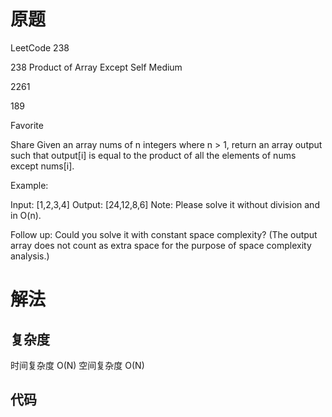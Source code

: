 # 原题

LeetCode 238

238 Product of Array Except Self
Medium

2261

189

Favorite

Share
Given an array nums of n integers where n > 1,  return an array output such that output[i] is equal to the product of all the elements of nums except nums[i].

Example:

Input:  [1,2,3,4]
Output: [24,12,8,6]
Note: Please solve it without division and in O(n).

Follow up:
Could you solve it with constant space complexity? (The output array does not count as extra space for the purpose of space complexity analysis.)
# 解法

## 复杂度
时间复杂度 O(N)
空间复杂度 O(N)


## 代码
```Java

```
